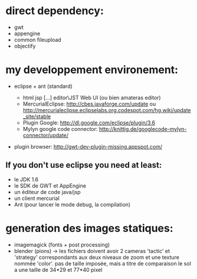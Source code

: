 # direct dependency: #
  * gwt
  * appengine
  * common fileupload
  * objectify


# my developpement environement: #
  * eclipse + ant (standard)
    * html jsp [...] editor\JST Web UI (ou bien amateras editor)
    * MercurialEclipse: http://cbes.javaforge.com/update ou http://mercurialeclipse.eclipselabs.org.codespot.com/hg.wiki/update_site/stable
    * Plugin Google: http://dl.google.com/eclipse/plugin/3.6
    * Mylyn google code connector: http://knittig.de/googlecode-mylyn-connector/update/

  * plugin browser: http://gwt-dev-plugin-missing.appspot.com/


## If you don't use eclipse you need at least: ##
  * le JDK 1.6
  * le SDK de GWT et AppEngine
  * un éditeur de code java/jsp
  * un client mercurial
  * Ant (pour lancer le mode debug, la compilation)

# generation des images statiques: #
  * imagemagick (fonts + post processing)
  * blender (pions)
-> les fichiers doivent avoir 2 cameras 'tactic' et 'strategy' correspondants aux deux
niveaux de zoom et une texture nommée 'color'. pas de taille imposée,
mais a titre de comparaison le sol a une taille de 34\*29 et 77\*40 pixel